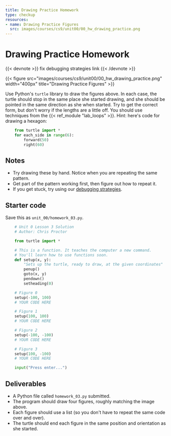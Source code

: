 ```yaml
---
title: Drawing Practice Homework
type: checkup
resources:
- name: Drawing Practice Figures
  src: images/courses/cs9/unit00/00_hw_drawing_practice.png
---
```


# Drawing Practice Homework

{{< devnote >}}
fix debugging strategies link
{{< /devnote >}}

{{< figure src="images/courses/cs9/unit00/00_hw_drawing_practice.png" width="400px" title="Drawing Practice Figures" >}}

Use Python's `turtle` library to draw the figures above.
In each case, the turtle should stop in the same place she started drawing, and she should be pointed in the same direction as she when started.
Try to get the correct form, but don't worry if the lengths are a little off.
You should use techniques from the {{< ref_module "lab_loops" >}}.
Hint: here's code for drawing a hexagon:

```python
    from turtle import *
    for each_side in range(6):
        forward(50)
        right(60)
```
## Notes

- Try drawing these by hand. Notice when you are repeating the same pattern.
- Get part of the pattern working first, then figure out how to repeat it.
- If you get stuck, try using our [debugging strategies]().

## Starter code

Save this as `unit_00/homework_03.py`.

```python
    # Unit 0 Lesson 3 Solution
    # Author: Chris Proctor

    from turtle import *

    # This is a function. It teaches the computer a new command.
    # You'll learn how to use functions soon.
    def setup(x, y):
        "Sets up the turtle, ready to draw, at the given coordinates"
        penup()
        goto(x, y)
        pendown()
        setheading(0)

    # Figure 0
    setup(-100, 100)
    # YOUR CODE HERE

    # Figure 1
    setup(100, 100)
    # YOUR CODE HERE    

    # Figure 2
    setup(-100, -100)
    # YOUR CODE HERE

    # Figure 3
    setup(100, -100)
    # YOUR CODE HERE

    input("Press enter...")
```

## Deliverables
- A Python file called `homework_03.py` submitted.
- The program should draw four figures, roughly matching the image above.
- Each figure should use a list (so you don't have to repeat the same code over and over).
- The turtle should end each figure in the same position and orientation as she started.
